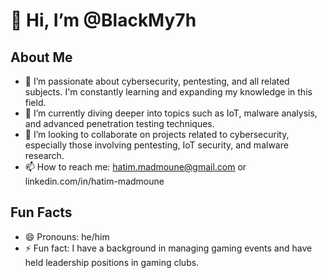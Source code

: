 # 👋 Hi, I’m @BlackMy7h

## About Me
- 👀 I’m passionate about cybersecurity, pentesting, and all related subjects. I'm constantly learning and expanding my knowledge in this field.
- 🌱 I’m currently diving deeper into topics such as IoT, malware analysis, and advanced penetration testing techniques.
- 💞️ I’m looking to collaborate on projects related to cybersecurity, especially those involving pentesting, IoT security, and malware research.
- 📫 How to reach me: hatim.madmoune@gmail.com or linkedin.com/in/hatim-madmoune

## Fun Facts
- 😄 Pronouns: he/him
- ⚡ Fun fact: I have a background in managing gaming events and have held leadership positions in gaming clubs.

<!---
BlackMy7h/BlackMy7h is a ✨ special ✨ repository because its `README.md` (this file) appears on your GitHub profile.
You can click the Preview link to take a look at your changes.
--->

